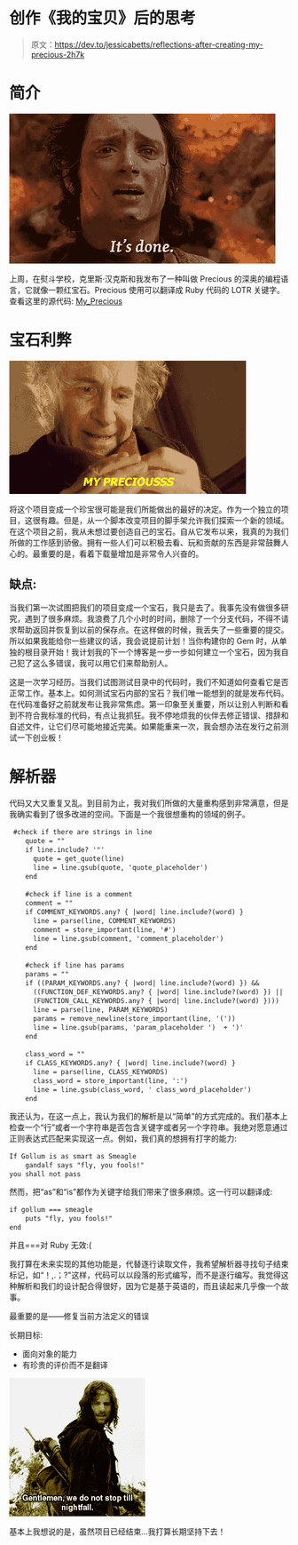 # 创作《我的宝贝》后的思考

> 原文：<https://dev.to/jessicabetts/reflections-after-creating-my-precious-2h7k>

# 简介

[![its-done](img/0819c2f432c7c27531e2d98b63d6caf8.png)](https://i.giphy.com/media/3oKIPf3C7HqqYBVcCk/giphy.gif)

上周，在熨斗学校，克里斯·汉克斯和我发布了一种叫做 Precious 的深奥的编程语言，它就像一颗红宝石。Precious 使用可以翻译成 Ruby 代码的 LOTR 关键字。查看这里的源代码: [My_Precious](https://github.com/jessicabettsftw/my_precious)

# 宝石利弊

[![my-precious](img/28735d5ca6ddd7e5568d321438d80d3a.png)](https://i.giphy.com/media/3oFyCVxsQn6RBa0r5u/giphy.gif)

将这个项目变成一个珍宝很可能是我们所能做出的最好的决定。作为一个独立的项目，这很有趣。但是，从一个脚本改变项目的脚手架允许我们探索一个新的领域。在这个项目之前，我从未想过要创造自己的宝石。自从它发布以来，我真的为我们所做的工作感到骄傲。拥有一些人们可以积极去看、玩和贡献的东西是非常鼓舞人心的。最重要的是，看着下载量增加是非常令人兴奋的。

## 缺点:

当我们第一次试图把我们的项目变成一个宝石，我只是去了。我事先没有做很多研究，遇到了很多麻烦。我浪费了几个小时的时间，删除了一个分支代码，不得不请求帮助返回并恢复到以前的保存点。在这样做的时候，我丢失了一些重要的提交。所以如果我能给你一些建议的话，我会说提前计划！当你构建你的 Gem 时，从单独的根目录开始！我计划我的下一个博客是一步一步如何建立一个宝石，因为我自己犯了这么多错误，我可以用它们来帮助别人。

这是一次学习经历。当我们试图测试目录中的代码时，我们不知道如何查看它是否正常工作。基本上。如何测试宝石内部的宝石？我们唯一能想到的就是发布代码。在代码准备好之前就发布让我非常焦虑。第一印象至关重要，所以让别人判断和看到不符合我标准的代码，有点让我抓狂。我不停地烦我的伙伴去修正错误、措辞和自述文件，让它们尽可能地接近完美。如果能重来一次，我会想办法在发行之前测试一下创业板！

# 解析器

代码又大又重复又乱。到目前为止，我对我们所做的大量重构感到非常满意，但是我确实看到了很多改进的空间。下面是一个我很想重构的领域的例子。

```
 #check if there are strings in line
    quote = ""
    if line.include? '"'
      quote = get_quote(line)
      line = line.gsub(quote, 'quote_placeholder')
    end

    #check if line is a comment
    comment = ""
    if COMMENT_KEYWORDS.any? { |word| line.include?(word) }
      line = parse(line, COMMENT_KEYWORDS)
      comment = store_important(line, '#')
      line = line.gsub(comment, 'comment_placeholder')
    end

    #check if line has params
    params = ""
    if ((PARAM_KEYWORDS.any? { |word| line.include?(word) }) &&
      ((FUNCTION_DEF_KEYWORDS.any? { |word| line.include?(word) }) ||
      (FUNCTION_CALL_KEYWORDS.any? { |word| line.include?(word) })))
      line = parse(line, PARAM_KEYWORDS)
      params = remove_newline(store_important(line, '('))
      line = line.gsub(params, 'param_placeholder ')  + ')'
    end

    class_word = ""
    if CLASS_KEYWORDS.any? { |word| line.include?(word) }
      line = parse(line, CLASS_KEYWORDS)
      class_word = store_important(line, ':')
      line = line.gsub(class_word, ' class_word_placeholder')
    end 
```

我还认为，在这一点上，我认为我们的解析是以“简单”的方式完成的。我们基本上检查一个“行”或者一个字符串是否包含关键字或者另一个字符串。我绝对愿意通过正则表达式匹配来实现这一点。例如，我们真的想拥有打字的能力:

```
If Gollum is as smart as Smeagle
    gandalf says "fly, you fools!"
you shall not pass 
```

然而，把“as”和“is”都作为关键字给我们带来了很多麻烦。这一行可以翻译成:

```
if gollum === smeagle
    puts "fly, you fools!"
end 
```

并且===对 Ruby 无效:(

我打算在未来实现的其他功能是，代替逐行读取文件，我希望解析器寻找句子结束标记，如“！,.；?"这样，代码可以以段落的形式编写，而不是逐行编写。我觉得这种解析和我们的设计配合得很好，因为它是基于英语的，而且读起来几乎像一个故事。

最重要的是——修复当前方法定义的错误

长期目标:

*   面向对象的能力
*   有珍贵的评价而不是翻译

[![keep going](img/179678cc7465c8aed4eaff32a06f57f8.png)](https://i.giphy.com/media/Sg4He6Tb4LoXK/giphy.gif)

基本上我想说的是，虽然项目已经结束...我打算长期坚持下去！